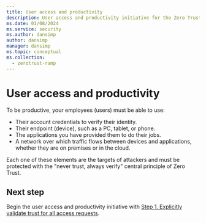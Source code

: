 ```yaml
---
title: User access and productivity
description: User access and productivity initiative for the Zero Trust Rapid Modernization Plan (RaMP).
ms.date: 01/08/2024
ms.service: security
ms.author: dansimp
author: dansimp
manager: dansimp
ms.topic: conceptual
ms.collection:
  - zerotrust-ramp
---
```


# User access and productivity

To be productive, your employees (users) must be able to use:

- Their account credentials to verify their identity.
- Their endpoint (device), such as a PC, tablet, or phone.
- The applications you have provided them to do their jobs. 
- A network over which traffic flows between devices and applications, whether they are on premises or in the cloud.

Each one of these elements are the targets of attackers and must be protected with the "never trust, always verify" central principle of Zero Trust.

## Next step

Begin the user access and productivity initiative with [Step 1. Explicitly validate trust for all access requests](user-access-productivity-validate-trust.md).

